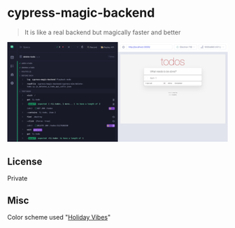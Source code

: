 # cypress-magic-backend

> It is like a real backend but magically faster and better

![Magic backend](./images/magic.png)

## License

Private

## Misc

Color scheme used "[Holiday Vibes](https://marketplace.visualstudio.com/items?itemName=DragonsRift.holiday-vibes)"

